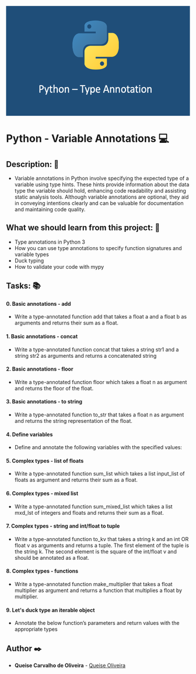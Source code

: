 <img src="https://github.com/Qcarvalhooliveira/holbertonschool-web_back_end/blob/master/python_variable_annotations/image/Python.png"  width="1000" height="300">

# **Python - Variable Annotations** :computer:

## **Description:** :speech_balloon:

* Variable annotations in Python involve specifying the expected type of a variable using type hints. These hints provide information about the data type the variable should hold, enhancing code readability and assisting static analysis tools. Although variable annotations are optional, they aid in conveying intentions clearly and can be valuable for documentation and maintaining code quality.

## **What we should learn from this project:** :bookmark_tabs:

* Type annotations in Python 3
* How you can use type annotations to specify function signatures and variable types
* Duck typing
* How to validate your code with mypy

## **Tasks:** :books:

#### **0. Basic annotations - add**

* Write a type-annotated function add that takes a float a and a float b as arguments and returns their sum as a float.

#### **1. Basic annotations - concat**

* Write a type-annotated function concat that takes a string str1 and a string str2 as arguments and returns a concatenated string

#### **2. Basic annotations - floor**

* Write a type-annotated function floor which takes a float n as argument and returns the floor of the float.

#### **3. Basic annotations - to string**

* Write a type-annotated function to_str that takes a float n as argument and returns the string representation of the float.

#### **4. Define variables**

* Define and annotate the following variables with the specified values:

#### **5. Complex types - list of floats**

* Write a type-annotated function sum_list which takes a list input_list of floats as argument and returns their sum as a float.

#### **6. Complex types - mixed list**

* Write a type-annotated function sum_mixed_list which takes a list mxd_lst of integers and floats and returns their sum as a float.

#### **7. Complex types - string and int/float to tuple**

* Write a type-annotated function to_kv that takes a string k and an int OR float v as arguments and returns a tuple. The first element of the tuple is the string k. The second element is the square of the int/float v and should be annotated as a float.

#### **8. Complex types - functions**

* Write a type-annotated function make_multiplier that takes a float multiplier as argument and returns a function that multiplies a float by multiplier.

#### **9. Let's duck type an iterable object**

* Annotate the below function’s parameters and return values with the appropriate types

## **Author** :black_nib:

* **Queise Carvalho de Oliveira** - [Queise Oliveira](https://github.com/Qcarvalhooliveira)
